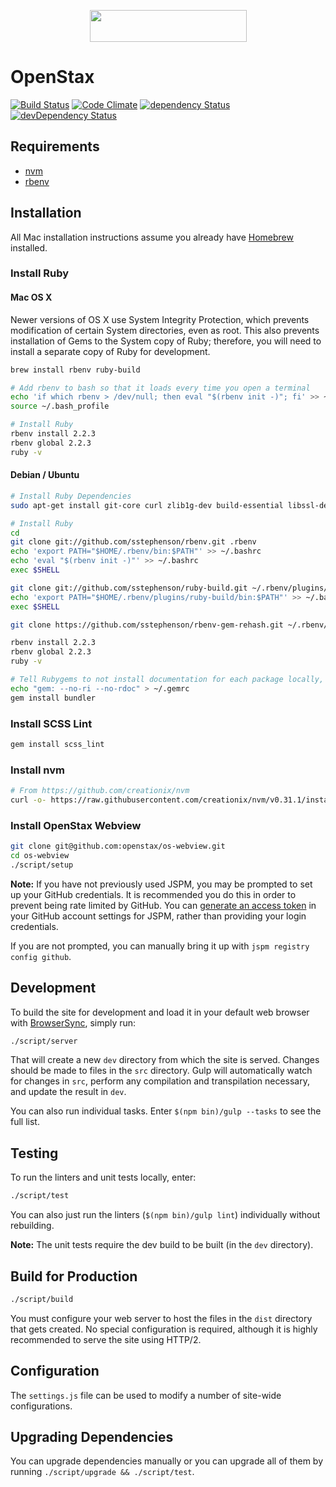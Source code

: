 <p align="center">
    <a href="https://openstax.org">
        <img height="51" width="251" src="https://cdn.rawgit.com/openstax/os-webview/master/src/images/logo.svg">
    </a>
</p>

# OpenStax

[![Build Status](https://travis-ci.org/openstax/os-webview.svg?branch=master)](https://travis-ci.org/openstax/os-webview)
[![Code Climate](https://codeclimate.com/github/openstax/os-webview/badges/gpa.svg)](https://codeclimate.com/github/openstax/os-webview)
[![dependency Status](https://david-dm.org/openstax/os-webview.svg)](https://david-dm.org/openstax/os-webview#info=dependencies)
[![devDependency Status](https://david-dm.org/openstax/os-webview/dev-status.svg)](https://david-dm.org/openstax/os-webview#info=devDependencies)

## Requirements

* [nvm](https://github.com/creationix/nvm)
* [rbenv](https://github.com/rbenv/rbenv)

## Installation

All Mac installation instructions assume you already have [Homebrew](http://brew.sh) installed.

### Install Ruby

#### Mac OS X

Newer versions of OS X use System Integrity Protection, which prevents modification of certain System directories, even as root.  This also prevents installation of Gems to the System copy of Ruby; therefore, you will need to install a separate copy of Ruby for development.

```bash
brew install rbenv ruby-build

# Add rbenv to bash so that it loads every time you open a terminal
echo 'if which rbenv > /dev/null; then eval "$(rbenv init -)"; fi' >> ~/.bash_profile
source ~/.bash_profile

# Install Ruby
rbenv install 2.2.3
rbenv global 2.2.3
ruby -v
```

#### Debian / Ubuntu

```bash
# Install Ruby Dependencies
sudo apt-get install git-core curl zlib1g-dev build-essential libssl-dev libreadline-dev libyaml-dev libsqlite3-dev sqlite3 libxml2-dev libxslt1-dev libcurl4-openssl-dev python-software-properties libffi-dev

# Install Ruby
cd
git clone git://github.com/sstephenson/rbenv.git .rbenv
echo 'export PATH="$HOME/.rbenv/bin:$PATH"' >> ~/.bashrc
echo 'eval "$(rbenv init -)"' >> ~/.bashrc
exec $SHELL

git clone git://github.com/sstephenson/ruby-build.git ~/.rbenv/plugins/ruby-build
echo 'export PATH="$HOME/.rbenv/plugins/ruby-build/bin:$PATH"' >> ~/.bashrc
exec $SHELL

git clone https://github.com/sstephenson/rbenv-gem-rehash.git ~/.rbenv/plugins/rbenv-gem-rehash

rbenv install 2.2.3
rbenv global 2.2.3
ruby -v

# Tell Rubygems to not install documentation for each package locally, then install Bundler
echo "gem: --no-ri --no-rdoc" > ~/.gemrc
gem install bundler
```

### Install SCSS Lint

```bash
gem install scss_lint
```

### Install nvm

```bash
# From https://github.com/creationix/nvm
curl -o- https://raw.githubusercontent.com/creationix/nvm/v0.31.1/install.sh | bash
```

### Install OpenStax Webview

```bash
git clone git@github.com:openstax/os-webview.git
cd os-webview
./script/setup
```

**Note:** If you have not previously used JSPM, you may be prompted to set up your GitHub credentials.  It is recommended you do this in order to prevent being rate limited by GitHub.  You can [generate an access token](https://github.com/settings/tokens) in your GitHub account settings for JSPM, rather than providing your login credentials.

If you are not prompted, you can manually bring it up with `jspm registry config github`.

## Development

To build the site for development and load it in your default web browser with [BrowserSync](http://www.browsersync.io), simply run:

```bash
./script/server
```

That will create a new `dev` directory from which the site is served.  Changes should be made to files in the `src` directory.  Gulp will automatically watch for changes in `src`, perform any compilation and transpilation necessary, and update the result in `dev`.

You can also run individual tasks.  Enter `$(npm bin)/gulp --tasks` to see the full list.

## Testing

To run the linters and unit tests locally, enter:

```bash
./script/test
```

You can also just run the linters (`$(npm bin)/gulp lint`) individually without rebuilding.

**Note:** The unit tests require the dev build to be built (in the `dev` directory).

## Build for Production

```bash
./script/build
```

You must configure your web server to host the files in the `dist` directory that gets created.  No special configuration is required, although it is highly recommended to serve the site using HTTP/2.

## Configuration

The `settings.js` file can be used to modify a number of site-wide configurations.


## Upgrading Dependencies

You can upgrade dependencies manually or you can upgrade all of them by running `./script/upgrade && ./script/test`.
